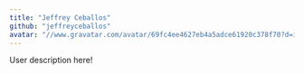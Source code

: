 ```yaml
---
title: "Jeffrey Ceballos"
github: "jeffreyceballos"
avatar: "//www.gravatar.com/avatar/69fc4ee4627eb4a5adce61920c378f70?d=identicon"
---
```


User description here!
